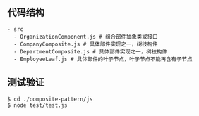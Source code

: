 ## 代码结构
```shell
- src
  - OrganizationComponent.js # 组合部件抽象类或接口
  - CompanyComposite.js # 具体部件实现之一，树枝构件
  - DepartmentComposite.js # 具体部件实现之一，树枝构件
  - EmployeeLeaf.js # 具体部件的叶子节点，叶子节点不能再含有子节点
```

## 测试验证

```shell
$ cd ./composite-pattern/js
$ node test/test.js
```
